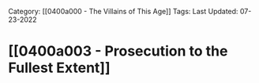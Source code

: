 Category: [[0400a000 - The Villains of This Age]]
Tags:
Last Updated: 07-23-2022

# [[0400a003 - Prosecution to the Fullest Extent]]